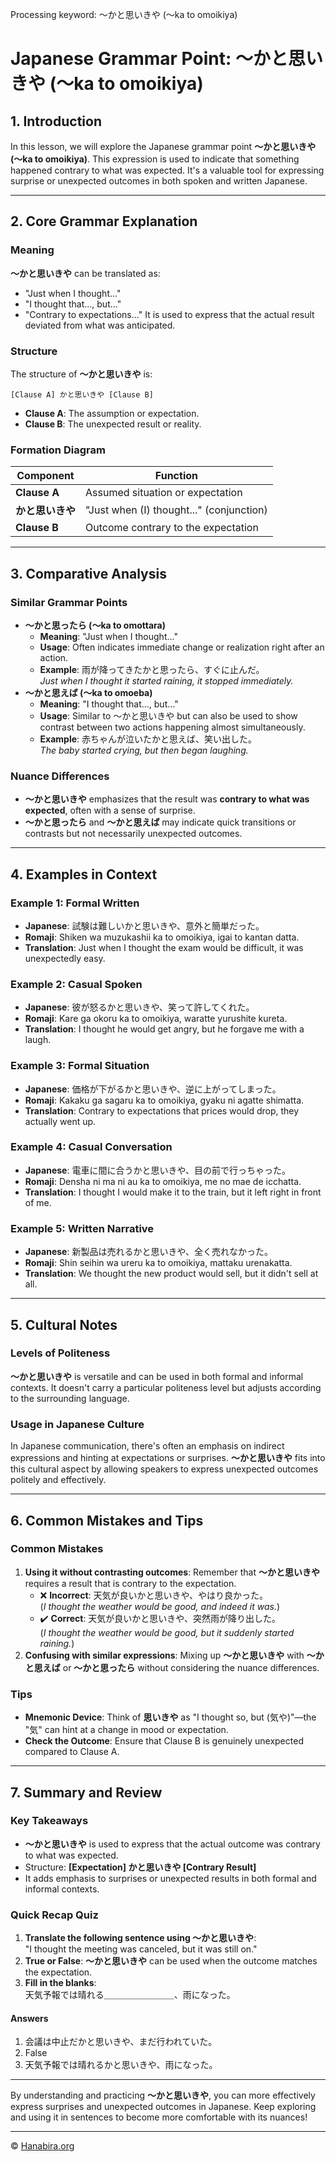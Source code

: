 Processing keyword: ～かと思いきや (〜ka to omoikiya)
# Japanese Grammar Point: ～かと思いきや (〜ka to omoikiya)

## 1. Introduction
In this lesson, we will explore the Japanese grammar point **～かと思いきや (〜ka to omoikiya)**. This expression is used to indicate that something happened contrary to what was expected. It's a valuable tool for expressing surprise or unexpected outcomes in both spoken and written Japanese.

---
## 2. Core Grammar Explanation
### Meaning
**～かと思いきや** can be translated as:
- "Just when I thought..."
- "I thought that..., but..."
- "Contrary to expectations..."
It is used to express that the actual result deviated from what was anticipated.
### Structure
The structure of **～かと思いきや** is:
```plaintext
[Clause A] かと思いきや [Clause B]
```
- **Clause A**: The assumption or expectation.
- **Clause B**: The unexpected result or reality.
### Formation Diagram
| **Component**     | **Function**                                |
|-------------------|---------------------------------------------|
| **Clause A**      | Assumed situation or expectation            |
| **かと思いきや**  | "Just when (I) thought..." (conjunction)    |
| **Clause B**      | Outcome contrary to the expectation         |
---
## 3. Comparative Analysis
### Similar Grammar Points
- **～かと思ったら (～ka to omottara)**
  - **Meaning**: "Just when I thought..."
  - **Usage**: Often indicates immediate change or realization right after an action.
  - **Example**: 雨が降ってきたかと思ったら、すぐに止んだ。  
    *Just when I thought it started raining, it stopped immediately.*
- **～かと思えば (～ka to omoeba)**
  - **Meaning**: "I thought that..., but..."
  - **Usage**: Similar to ～かと思いきや but can also be used to show contrast between two actions happening almost simultaneously.
  - **Example**: 赤ちゃんが泣いたかと思えば、笑い出した。  
    *The baby started crying, but then began laughing.*
### Nuance Differences
- **～かと思いきや** emphasizes that the result was **contrary to what was expected**, often with a sense of surprise.
- **～かと思ったら** and **～かと思えば** may indicate quick transitions or contrasts but not necessarily unexpected outcomes.
---
## 4. Examples in Context
### Example 1: Formal Written
- **Japanese**: 試験は難しいかと思いきや、意外と簡単だった。
- **Romaji**: Shiken wa muzukashii ka to omoikiya, igai to kantan datta.
- **Translation**: Just when I thought the exam would be difficult, it was unexpectedly easy.
### Example 2: Casual Spoken
- **Japanese**: 彼が怒るかと思いきや、笑って許してくれた。
- **Romaji**: Kare ga okoru ka to omoikiya, waratte yurushite kureta.
- **Translation**: I thought he would get angry, but he forgave me with a laugh.
### Example 3: Formal Situation
- **Japanese**: 価格が下がるかと思いきや、逆に上がってしまった。
- **Romaji**: Kakaku ga sagaru ka to omoikiya, gyaku ni agatte shimatta.
- **Translation**: Contrary to expectations that prices would drop, they actually went up.
### Example 4: Casual Conversation
- **Japanese**: 電車に間に合うかと思いきや、目の前で行っちゃった。
- **Romaji**: Densha ni ma ni au ka to omoikiya, me no mae de icchatta.
- **Translation**: I thought I would make it to the train, but it left right in front of me.
### Example 5: Written Narrative
- **Japanese**: 新製品は売れるかと思いきや、全く売れなかった。
- **Romaji**: Shin seihin wa ureru ka to omoikiya, mattaku urenakatta.
- **Translation**: We thought the new product would sell, but it didn't sell at all.
---
## 5. Cultural Notes
### Levels of Politeness
**～かと思いきや** is versatile and can be used in both formal and informal contexts. It doesn't carry a particular politeness level but adjusts according to the surrounding language.
### Usage in Japanese Culture
In Japanese communication, there's often an emphasis on indirect expressions and hinting at expectations or surprises. **～かと思いきや** fits into this cultural aspect by allowing speakers to express unexpected outcomes politely and effectively.

---
## 6. Common Mistakes and Tips
### Common Mistakes
1. **Using it without contrasting outcomes**: Remember that **～かと思いきや** requires a result that is contrary to the expectation.
   - ❌ **Incorrect**: 天気が良いかと思いきや、やはり良かった。  
     (*I thought the weather would be good, and indeed it was.*)
   - ✔️ **Correct**: 天気が良いかと思いきや、突然雨が降り出した。  
     (*I thought the weather would be good, but it suddenly started raining.*)
2. **Confusing with similar expressions**: Mixing up **～かと思いきや** with **～かと思えば** or **～かと思ったら** without considering the nuance differences.
### Tips
- **Mnemonic Device**: Think of **思いきや** as "I thought so, but (気や)"—the "気" can hint at a change in mood or expectation.
- **Check the Outcome**: Ensure that Clause B is genuinely unexpected compared to Clause A.
---
## 7. Summary and Review
### Key Takeaways
- **～かと思いきや** is used to express that the actual outcome was contrary to what was expected.
- Structure: **[Expectation] かと思いきや [Contrary Result]**
- It adds emphasis to surprises or unexpected results in both formal and informal contexts.
### Quick Recap Quiz
1. **Translate the following sentence using ～かと思いきや**:  
   "I thought the meeting was canceled, but it was still on."
2. **True or False**: **～かと思いきや** can be used when the outcome matches the expectation.
3. **Fill in the blanks**:  
   天気予報では晴れる＿＿＿＿＿＿＿＿、雨になった。
#### Answers
1. 会議は中止だかと思いきや、まだ行われていた。
2. False
3. 天気予報では晴れるかと思いきや、雨になった。
---
By understanding and practicing **～かと思いきや**, you can more effectively express surprises and unexpected outcomes in Japanese. Keep exploring and using it in sentences to become more comfortable with its nuances!


---

© [Hanabira.org](https://hanabira.org)
